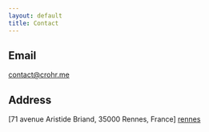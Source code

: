 ```yaml
---
layout: default
title: Contact
---
```


## Email

[contact@crohr.me](mailto:contact@crohr.me)

## Address

[71 avenue Aristide Briand, 35000 Rennes, France] [rennes]

[rennes]: http://g.co/maps/k6ezv
